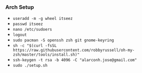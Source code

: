 ### Arch Setup

- `useradd -m -g wheel itseez`
- `passwd itseez`
- `nano /etc/sudoers`
- `logout`
- `sudo pacman -S openssh zsh git gnome-keyring`
- `sh -c "$(curl -fsSL https://raw.githubusercontent.com/robbyrussell/oh-my-zsh/master/tools/install.sh)"`
- `ssh-keygen -t rsa -b 4096 -C "alarconh.jose@gmail.com"`
- `sudo ./setup.sh`
